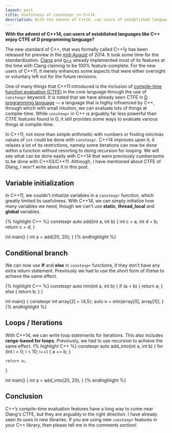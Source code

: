 ```yaml
---
layout: post
title: Usefulness of constexpr in C++14
description: With the advent of C++14, can users of established languages like C++ enjoy CTFE of D programming language?
---
```


**With the advent of C++14, can users of established languages like C++ enjoy CTFE of D programming language?**

The new standard of C++, that was formally called C++1y has been released for preview in the [mid-August](http://isocpp.org/blog/2014/08/we-have-cpp14) of 2014. It took some time for the standardization. [Clang](http://clang.llvm.org/cxx_status.html) and [g++](https://gcc.gnu.org/projects/cxx1y.html) already implemented most of its features at the time with Clang claiming to be 100% feature-complete. For the new users of C++11, it merely enhances some aspects that were either oversight or voluntary left out for the future revisions.

One of many things that C++11 introduced is the inclusion of [compile-time function evaluation (CTFE)](http://en.wikipedia.org/wiki/Compile_time_function_execution) in the core language through the use of `constexpr` keyword. It is noted that we have already seen CTFE in [D programming language](http://dlang.org/
) — a language that is highly influenced by C++, through which with small intuition, we can evaluate lots of things at compile-time. While `constexpr` in C++ is arguably far less powerful than CTFE features found in D, it still provides some ways to evaluate various things at compile-time.

In C++11, not more than simple arithmetic with numbers or finding min/max values of `int` could be done with `constexpr`. C++14 improves upon it; it relaxes a lot of its restrictions, namely some iterations can now be done within a function without resorting to doing recursion for looping. We will see what can be done easily with C++14 that were previously cumbersome to be done with C++03/C++11. Although, I have mentioned about CTFE of Dlang, I won't write about it in this post.

## Variable initialization

In C++11, we couldn't initialize variables in a `constexpr` function, which greatly limited its usefulness. With C++14, we can simply initialize how many variables we need, though we can’t use **static**, **thread_local** and **global** variables.

{% highlight C++ %}
constexpr auto add(int a, int b) {
	int c = a;
	int d = b;
    return c + d;
}

int main() {
    int a = add(20, 20);
}
{% endhighlight %}

## Conditional branch

We can now use **If** and **else** in `constexpr` functions, if they don’t have any extra return statement. Previously we had to use the short form of if/else to achieve the same effect.

{% highlight C++ %}
constexpr auto min(int a, int b) {
    if (a < b) {
        return a;
    }
    else {
        return b;
    }
}

int main() {
    constexpr int array[2] = {4,5};
    auto n = min(array[0], array[1]);
}
{% endhighlight %}

## Loops / Iterations

With C++14, we can write loop statements for iterations. This also includes **range-based for loops**. Previously, we had to use recursion to achieve the same effect.
{% highlight C++ %}
constexpr auto add_into(int a, int b) {
	for (int i = 0; i < 10; i++) {
		a += b;
	}

	return a;
}

int main() {
    int a = add_into(20, 20);
}
{% endhighlight %}

## Conclusion

C++’s compile-time evaluation features have a long way to come near Dlang's CTFE, but they are arguably in the right direction. I have already seen its uses in new libraries. If you are using new `constexpr` features in your C++ library, then please tell me in the comments section!
